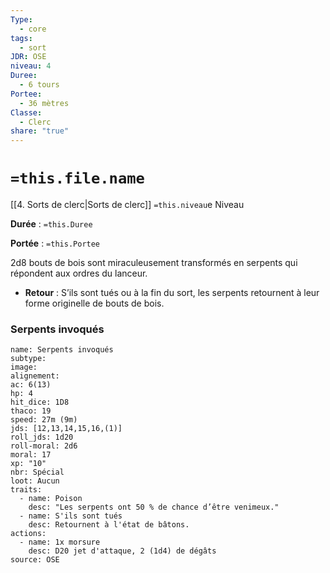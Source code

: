 ```yaml
---
Type:
  - core
tags:
  - sort
JDR: OSE
niveau: 4
Duree:
  - 6 tours
Portee:
  - 36 mètres
Classe:
  - Clerc
share: "true"
---
```

# `=this.file.name`  

[[4. Sorts de clerc|Sorts de clerc]] `=this.niveau`e Niveau

**Durée** : `=this.Duree` 

**Portée** : `=this.Portee`

2d8 bouts de bois sont miraculeusement transformés en serpents qui répondent aux ordres du lanceur.

- **Retour** : S’ils sont tués ou à la fin du sort, les serpents retournent à leur forme originelle de bouts de bois.

### Serpents invoqués
```statblock
name: Serpents invoqués 
subtype:
image:
alignement:
ac: 6(13)
hp: 4
hit_dice: 1D8
thaco: 19
speed: 27m (9m)
jds: [12,13,14,15,16,(1)]
roll_jds: 1d20
roll-moral: 2d6
moral: 17
xp: "10"
nbr: Spécial 
loot: Aucun
traits:
  - name: Poison
    desc: "Les serpents ont 50 % de chance d’être venimeux."
  - name: S'ils sont tués
    desc: Retournent à l'état de bâtons.
actions:
  - name: 1x morsure
    desc: D20 jet d'attaque, 2 (1d4) de dégâts
source: OSE
```


